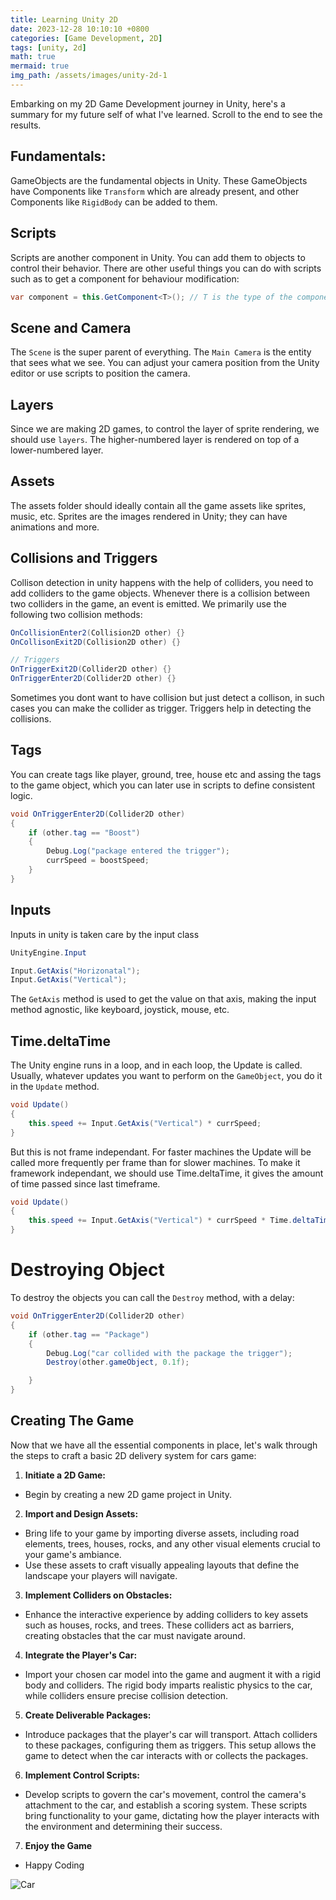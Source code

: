 ```yaml
---
title: Learning Unity 2D
date: 2023-12-28 10:10:10 +0800
categories: [Game Development, 2D]
tags: [unity, 2d]
math: true
mermaid: true
img_path: /assets/images/unity-2d-1
---
```


Embarking on my 2D Game Development journey in Unity, here's a summary for my future self of what I've learned. Scroll to the end to see the results.

## Fundamentals:
GameObjects are the fundamental objects in Unity. These GameObjects have Components like `Transform` which are already present, and other Components like `RigidBody` can be added to them.

## Scripts
Scripts are another component in Unity. You can add them to objects to control their behavior. There are other useful things you can do with scripts such as to get a component for behaviour modification:

```csharp
var component = this.GetComponent<T>(); // T is the type of the component
```

## Scene and Camera
The `Scene` is the super parent of everything. The `Main Camera` is the entity that sees what we see. You can adjust your camera position from the Unity editor or use scripts to position the camera.

## Layers
Since we are making 2D games, to control the layer of sprite rendering, we should use `layers`. The higher-numbered layer is rendered on top of a lower-numbered layer.

## Assets
The assets folder should ideally contain all the game assets like sprites, music, etc. Sprites are the images rendered in Unity; they can have animations and more.

## Collisions and Triggers
Collison detection in unity happens with the help of colliders, you need to add colliders to the game objects. Whenever there is a collision between two colliders in the game, an event is emitted. We primarily use the following two collision methods:

```csharp
OnCollisionEnter2(Collision2D other) {}
OnCollisonExit2D(Collision2D other) {}

// Triggers
OnTriggerExit2D(Collider2D other) {}
OnTriggerEnter2D(Collider2D other) {}
```

Sometimes you dont want to have collision but just detect a collison, in such cases you can make the collider as trigger. Triggers help in detecting the collisions.

## Tags

You can create tags like player, ground, tree, house etc and assing the tags to the game object, which you can later use in scripts to define consistent logic.

```csharp
void OnTriggerEnter2D(Collider2D other)
{
    if (other.tag == "Boost")
    {
        Debug.Log("package entered the trigger");
        currSpeed = boostSpeed;
    }
}
```

## Inputs
Inputs in unity is taken care by the input class

```csharp
UnityEngine.Input

Input.GetAxis("Horizonatal");
Input.GetAxis("Vertical");
```

The `GetAxis` method is used to get the value on that axis, making the input method agnostic, like keyboard, joystick, mouse, etc.

## Time.deltaTime

The Unity engine runs in a loop, and in each loop, the Update is called. Usually, whatever updates you want to perform on the `GameObject`, you do it in the `Update` method.

```csharp
void Update()
{
    this.speed += Input.GetAxis("Vertical") * currSpeed;
}

```

But this is not frame independant. For faster machines the Update will be called more frequently per frame than for slower machines. To make it framework independant, we should use Time.deltaTime, it gives the amount of time passed since last timeframe.

```csharp
void Update()
{
    this.speed += Input.GetAxis("Vertical") * currSpeed * Time.deltaTime; // This code is frame rate independant
}

```

# Destroying Object

To destroy the objects you can call the `Destroy` method, with a delay:

```csharp
void OnTriggerEnter2D(Collider2D other)
{
    if (other.tag == "Package")
    {
        Debug.Log("car collided with the package the trigger");
        Destroy(other.gameObject, 0.1f);

    }
}

```

## Creating The Game

Now that we have all the essential components in place, let's walk through the steps to craft a basic 2D delivery system for cars game:

1. **Initiate a 2D Game:**
- Begin by creating a new 2D game project in Unity.

2. **Import and Design Assets:**
- Bring life to your game by importing diverse assets, including road elements, trees, houses, rocks, and any other visual elements crucial to your game's ambiance.
- Use these assets to craft visually appealing layouts that define the landscape your players will navigate.

3. **Implement Colliders on Obstacles:**
- Enhance the interactive experience by adding colliders to key assets such as houses, rocks, and trees. These colliders act as barriers, creating obstacles that the car must navigate around.

4. **Integrate the Player's Car:**
- Import your chosen car model into the game and augment it with a rigid body and colliders. The rigid body imparts realistic physics to the car, while colliders ensure precise collision detection.

5. **Create Deliverable Packages:**
- Introduce packages that the player's car will transport. Attach colliders to these packages, configuring them as triggers. This setup allows the game to detect when the car interacts with or collects the packages.

6. **Implement Control Scripts:**
- Develop scripts to govern the car's movement, control the camera's attachment to the car, and establish a scoring system. These scripts bring functionality to your game, dictating how the player interacts with the environment and determining their success.

7. **Enjoy the Game**
- Happy Coding

![Car](car.gif)